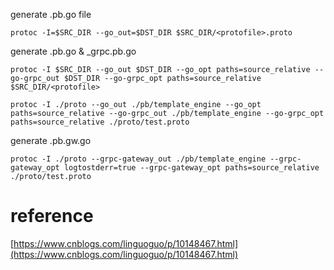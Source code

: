 generate .pb.go file

`protoc -I=$SRC_DIR --go_out=$DST_DIR $SRC_DIR/<protofile>.proto`

generate .pb.go & _grpc.pb.go

`protoc -I $SRC_DIR --go_out $DST_DIR --go_opt paths=source_relative --go-grpc_out $DST_DIR --go-grpc_opt paths=source_relative $SRC_DIR/<protofile>`

`protoc -I ./proto --go_out ./pb/template_engine --go_opt paths=source_relative --go-grpc_out ./pb/template_engine --go-grpc_opt paths=source_relative ./proto/test.proto`

generate .pb.gw.go

`protoc -I ./proto --grpc-gateway_out ./pb/template_engine --grpc-gateway_opt logtostderr=true --grpc-gateway_opt paths=source_relative ./proto/test.proto`

# reference

[https://www.cnblogs.com/linguoguo/p/10148467.html](https://www.cnblogs.com/linguoguo/p/10148467.html)